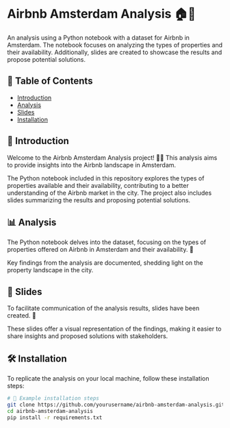 # Airbnb Amsterdam Analysis 🏠🌷

An analysis using a Python notebook with a dataset for Airbnb in Amsterdam. The notebook focuses on analyzing the types of properties and their availability. Additionally, slides are created to showcase the results and propose potential solutions.

## 🎨 Table of Contents
- [Introduction](#introduction)
- [Analysis](#analysis)
- [Slides](#slides)
- [Installation](#installation)

## 🌟 Introduction

Welcome to the Airbnb Amsterdam Analysis project! 🏡✨ This analysis aims to provide insights into the Airbnb landscape in Amsterdam.

The Python notebook included in this repository explores the types of properties available and their availability, contributing to a better understanding of the Airbnb market in the city. The project also includes slides summarizing the results and proposing potential solutions.

## 📊 Analysis

The Python notebook delves into the dataset, focusing on the types of properties offered on Airbnb in Amsterdam and their availability. 🌈

Key findings from the analysis are documented, shedding light on the property landscape in the city.

## 🚀 Slides

To facilitate communication of the analysis results, slides have been created. 🌟

These slides offer a visual representation of the findings, making it easier to share insights and proposed solutions with stakeholders.

## 🛠️ Installation

To replicate the analysis on your local machine, follow these installation steps:

```bash
# 🚀 Example installation steps
git clone https://github.com/yourusername/airbnb-amsterdam-analysis.git
cd airbnb-amsterdam-analysis
pip install -r requirements.txt

